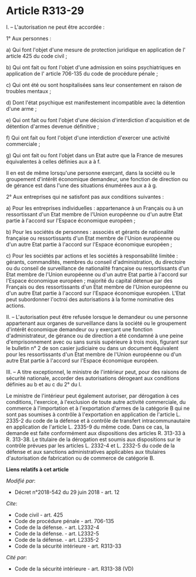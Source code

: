 # Article R313-29

I. – L'autorisation ne peut être accordée : 

1° Aux personnes : 

a) Qui font l'objet d'une mesure de protection juridique en application de l' article 425 du code civil  ; 

b) Qui ont fait ou font l'objet d'une admission en soins psychiatriques en application de l' article 706-135 du code de
procédure pénale  ; 

c) Qui ont été ou sont hospitalisées sans leur consentement en raison de troubles mentaux ; 

d) Dont l'état psychique est manifestement incompatible avec la détention d'une arme ; 

e) Qui ont fait ou font l'objet d'une décision d'interdiction d'acquisition et de détention d'armes devenue définitive ; 

f) Qui ont fait ou font l'objet d'une interdiction d'exercer une activité commerciale ; 

g) Qui ont fait ou font l'objet dans un Etat autre que la France de mesures équivalentes à celles définies aux a à f. 

Il en est de même lorsqu'une personne exerçant, dans la société ou le groupement d'intérêt économique demandeur, une fonction
de direction ou de gérance est dans l'une des situations énumérées aux a à g. 

2° Aux entreprises qui ne satisfont pas aux conditions suivantes : 

a) Pour les entreprises individuelles : appartenance à un Français ou à un ressortissant d'un Etat membre de l'Union
européenne ou d'un autre Etat partie à l'accord sur l'Espace économique européen ; 

b) Pour les sociétés de personnes : associés et gérants de nationalité française ou ressortissants d'un Etat membre de
l'Union européenne ou d'un autre Etat partie à l'accord sur l'Espace économique européen ; 

c) Pour les sociétés par actions et les sociétés à responsabilité limitée : gérants, commandités, membres du conseil
d'administration, du directoire ou du conseil de surveillance de nationalité française ou ressortissants d'un Etat membre de
l'Union européenne ou d'un autre Etat partie à l'accord sur l'Espace économique européen ; majorité du capital détenue par
des Français ou des ressortissants d'un Etat membre de l'Union européenne ou d'un autre Etat partie à l'accord sur l'Espace
économique européen. L'Etat peut subordonner l'octroi des autorisations à la forme nominative des actions. 

II. – L'autorisation peut être refusée lorsque le demandeur ou une personne appartenant aux organes de surveillance dans la
société ou le groupement d'intérêt économique demandeur ou y exerçant une fonction d'administrateur, de gérance ou de
direction a été condamné à une peine d'emprisonnement avec ou sans sursis supérieure à trois mois, figurant sur le bulletin
n° 2 de son casier judiciaire ou dans un document équivalent pour les ressortissants d'un Etat membre de l'Union européenne
ou d'un autre Etat partie à l'accord sur l'Espace économique européen. 

III. – A titre exceptionnel, le ministre de l'intérieur peut, pour des raisons de sécurité nationale, accorder des
autorisations dérogeant aux conditions définies au b et au c du 2° du I. 

Le ministre de l'intérieur peut également autoriser, par dérogation à ces conditions, l'exercice, à l'exclusion de toute
autre activité commerciale, du commerce à l'importation et à l'exportation d'armes de la catégorie B qui ne sont pas soumises
à contrôle à l'exportation en application de l'article L. 2335-2 du code de la défense et à contrôle de transfert
intracommunautaire en application de l'article L. 2335-9 du même code. Dans ce cas, la demande est faite conformément aux
dispositions des articles R. 313-33 à R. 313-38. Le titulaire de la dérogation est soumis aux dispositions sur le contrôle
prévues par les articles L. 2332-4 et L. 2332-5 du code de la défense et aux sanctions administratives applicables aux
titulaires d'autorisation de fabrication ou de commerce de catégorie B.

**Liens relatifs à cet article**

_Modifié par_:

  - Décret n°2018-542 du 29 juin 2018 - art. 12

_Cite_:

  - Code civil - art. 425
  - Code de procédure pénale - art. 706-135
  - Code de la défense. - art. L2332-4
  - Code de la défense. - art. L2332-5
  - Code de la défense. - art. L2335-2
  - Code de la sécurité intérieure - art. R313-33

_Cité par_:

  - Code de la sécurité intérieure - art. R313-38 (VD)

